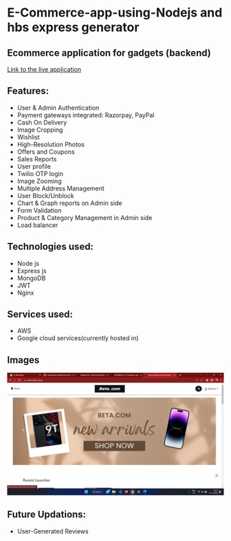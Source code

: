 # E-Commerce-app-using-Nodejs and hbs express generator
## Ecommerce application for gadgets (backend)
[Link to the live application](https://www.betamobiles.shop/)
## Features:
* User & Admin Authentication
* Payment gateways integrated: Razorpay, PayPal
* Cash On Delivery
* Image Cropping
* Wishlist
* High-Resolution Photos
* Offers and Coupons
* Sales Reports
* User profile
* Twilio OTP login
* Image Zooming
* Multiple Address Management
* User Block/Unblock
* Chart & Graph reports on Admin side
* Form Validation
* Product & Category Management in Admin side
* Load balancer

## Technologies used:
* Node js
* Express js
* MongoDB
* JWT
* Nginx

## Services used:
* AWS
* Google cloud services(currently hosted in)

## Images
![alt text](https://github.com/Vishnu-s-cs/Beta.com/blob/9ea18623565eb1380d95e6a85a511208836c40c2/WhatsApp%20Image%202022-12-23%20at%208.40.32%20PM.jpeg)

## Future Updations:

* User-Generated Reviews
